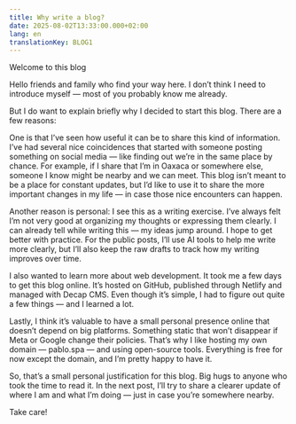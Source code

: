 ```yaml
---
title: Why write a blog?
date: 2025-08-02T13:33:00.000+02:00
lang: en
translationKey: BLOG1
---
```

Welcome to this blog

Hello friends and family who find your way here. I don’t think I need to introduce myself — most of you probably know me already.

But I do want to explain briefly why I decided to start this blog. There are a few reasons:

One is that I’ve seen how useful it can be to share this kind of information. I’ve had several nice coincidences that started with someone posting something on social media — like finding out we’re in the same place by chance. For example, if I share that I’m in Oaxaca or somewhere else, someone I know might be nearby and we can meet. This blog isn’t meant to be a place for constant updates, but I’d like to use it to share the more important changes in my life — in case those nice encounters can happen.

Another reason is personal: I see this as a writing exercise. I’ve always felt I’m not very good at organizing my thoughts or expressing them clearly. I can already tell while writing this — my ideas jump around. I hope to get better with practice. For the public posts, I’ll use AI tools to help me write more clearly, but I’ll also keep the raw drafts to track how my writing improves over time.

I also wanted to learn more about web development. It took me a few days to get this blog online. It’s hosted on GitHub, published through Netlify and managed with Decap CMS. Even though it’s simple, I had to figure out quite a few things — and I learned a lot.

Lastly, I think it’s valuable to have a small personal presence online that doesn’t depend on big platforms. Something static that won’t disappear if Meta or Google change their policies. That’s why I like hosting my own domain — pablo.spa — and using open-source tools. Everything is free for now except the domain, and I’m pretty happy to have it.

So, that’s a small personal justification for this blog. Big hugs to anyone who took the time to read it. In the next post, I’ll try to share a clearer update of where I am and what I’m doing — just in case you’re somewhere nearby.

Take care!
